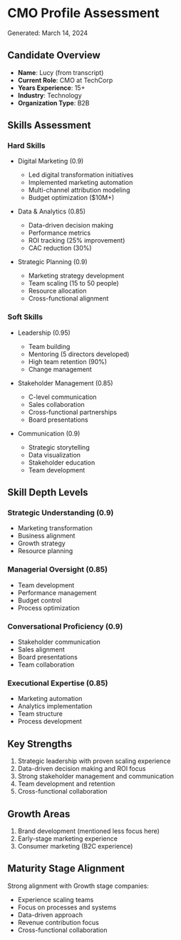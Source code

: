# CMO Profile Assessment

Generated: March 14, 2024

## Candidate Overview

- **Name**: Lucy (from transcript)
- **Current Role**: CMO at TechCorp
- **Years Experience**: 15+
- **Industry**: Technology
- **Organization Type**: B2B

## Skills Assessment

### Hard Skills

- Digital Marketing (0.9)
  - Led digital transformation initiatives
  - Implemented marketing automation
  - Multi-channel attribution modeling
  - Budget optimization ($10M+)
- Data & Analytics (0.85)

  - Data-driven decision making
  - Performance metrics
  - ROI tracking (25% improvement)
  - CAC reduction (30%)

- Strategic Planning (0.9)
  - Marketing strategy development
  - Team scaling (15 to 50 people)
  - Resource allocation
  - Cross-functional alignment

### Soft Skills

- Leadership (0.95)

  - Team building
  - Mentoring (5 directors developed)
  - High team retention (90%)
  - Change management

- Stakeholder Management (0.85)

  - C-level communication
  - Sales collaboration
  - Cross-functional partnerships
  - Board presentations

- Communication (0.9)
  - Strategic storytelling
  - Data visualization
  - Stakeholder education
  - Team development

## Skill Depth Levels

### Strategic Understanding (0.9)

- Marketing transformation
- Business alignment
- Growth strategy
- Resource planning

### Managerial Oversight (0.85)

- Team development
- Performance management
- Budget control
- Process optimization

### Conversational Proficiency (0.9)

- Stakeholder communication
- Sales alignment
- Board presentations
- Team collaboration

### Executional Expertise (0.85)

- Marketing automation
- Analytics implementation
- Team structure
- Process development

## Key Strengths

1. Strategic leadership with proven scaling experience
2. Data-driven decision making and ROI focus
3. Strong stakeholder management and communication
4. Team development and retention
5. Cross-functional collaboration

## Growth Areas

1. Brand development (mentioned less focus here)
2. Early-stage marketing experience
3. Consumer marketing (B2C experience)

## Maturity Stage Alignment

Strong alignment with Growth stage companies:

- Experience scaling teams
- Focus on processes and systems
- Data-driven approach
- Revenue contribution focus
- Cross-functional collaboration
